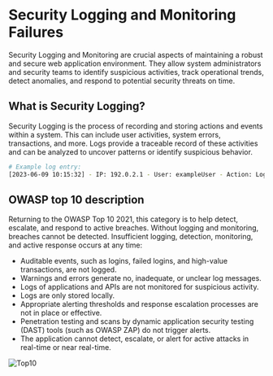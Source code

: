 # Security Logging and Monitoring Failures

Security Logging and Monitoring are crucial aspects of maintaining a robust and secure web application environment. They allow system administrators and security teams to identify suspicious activities, track operational trends, detect anomalies, and respond to potential security threats on time.

## What is Security Logging?

Security Logging is the process of recording and storing actions and events within a system. This can include user activities, system errors, transactions, and more. Logs provide a traceable record of these activities and can be analyzed to uncover patterns or identify suspicious behavior.

```bash
# Example log entry:
[2023-06-09 10:15:32] - IP: 192.0.2.1 - User: exampleUser - Action: Login - Status: Success
```

## OWASP top 10 description

Returning to the OWASP Top 10 2021, this category is to help detect, escalate, and respond to active breaches. Without logging and monitoring, breaches cannot be detected. Insufficient logging, detection, monitoring, and active response occurs at any time:

- Auditable events, such as logins, failed logins, and high-value transactions, are not logged.
- Warnings and errors generate no, inadequate, or unclear log messages.
- Logs of applications and APIs are not monitored for suspicious activity.
- Logs are only stored locally.
- Appropriate alerting thresholds and response escalation processes are not in place or effective.
- Penetration testing and scans by dynamic application security testing (DAST) tools (such as OWASP ZAP) do not trigger alerts.
- The application cannot detect, escalate, or alert for active attacks in real-time or near real-time.

![Top10](assets/images/A09.png)